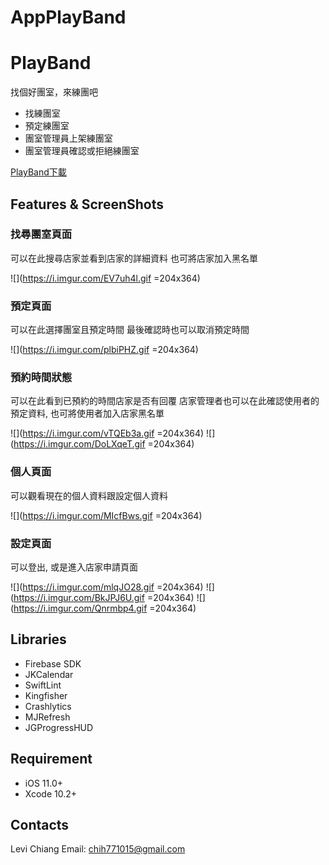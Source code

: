 # AppPlayBand
PlayBand
===

找個好團室，來練團吧

- 找練團室
- 預定練團室
- 團室管理員上架練團室
- 團室管理員確認或拒絕練團室

[PlayBand下載](https://itunes.apple.com/tw/app/id146173866)

Features & ScreenShots
---
### 找尋團室頁面

可以在此搜尋店家並看到店家的詳細資料
也可將店家加入黑名單

![](https://i.imgur.com/EV7uh4l.gif =204x364) 
### 預定頁面
可以在此選擇團室且預定時間
最後確認時也可以取消預定時間

![](https://i.imgur.com/plbiPHZ.gif =204x364)

### 預約時間狀態
可以在此看到已預約的時間店家是否有回覆
店家管理者也可以在此確認使用者的預定資料, 也可將使用者加入店家黑名單

![](https://i.imgur.com/vTQEb3a.gif =204x364)  ![](https://i.imgur.com/DoLXqeT.gif =204x364)

### 個人頁面
可以觀看現在的個人資料跟設定個人資料

![](https://i.imgur.com/MIcfBws.gif =204x364)

### 設定頁面
可以登出, 或是進入店家申請頁面

![](https://i.imgur.com/mlqJO28.gif =204x364) ![](https://i.imgur.com/BkJPJ6U.gif =204x364) ![](https://i.imgur.com/Qnrmbp4.gif =204x364)


Libraries
---
- Firebase SDK
- JKCalendar
- SwiftLint
- Kingfisher 
- Crashlytics
- MJRefresh
- JGProgressHUD

Requirement
---
- iOS 11.0+
- Xcode 10.2+

Contacts
---

Levi Chiang
Email: chih771015@gmail.com
